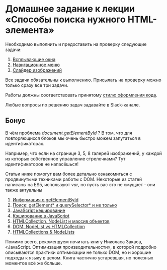 # Домашнее задание к лекции «Способы поиска нужного HTML-элемента»

Необходимо выполнить и предоставить на проверку следующие задачи:

1. [Всплывающие окна](./popups/)
2. [Навигационное меню](./menu/)
3. [Слайдер изображений](./slider/)

Все задачи обязательны к выполнению. Присылать на проверку можно только сразу все три задачи.

Работы должны соответствовать принятому [стилю оформления кода](https://github.com/netology-code/codestyle).

Любые вопросы по решению задач задавайте в Slack-канале.

## Бонус

В чём проблема *document.getElementById* ? В том, что для повторяющихся блоков
мы очень быстро можем запутаться в идентификаторах.

Например, что если на странице 3, 5, 8 галерей изображений, у каждой из которых
собственное управление стрелочками? Тут идентификаторов не напасёшься!

Статьи ниже помогут вам более детально ознакомиться с продвинутыми техниками
работы с DOM. Некоторые из статей написаны на ES5, используют *var*, но
пусть вас это не смущает - они также актуальны

1. [Информация о getElementById](https://getelementbyid.ru)
2. [Поиск: getElement* и querySelector* и не только](https://learn.javascript.ru/searching-elements-dom)
3. [JavaScript кэширование](https://ruhighload.com/javascript+кэширование)
4. [Кэширование в JavaScript](http://www.cwpro.ru/study/seo-optimisation/caching-in-javascript.html)
5. [HTMLCollection, NodeList и массив объектов](https://medium.com/@kanby/htmlcollection-nodelist-и-массив-объектов-582cbd9ae1fc)
6. [DOM: NodeList vs HTMLCollection](http://xahlee.info/js/js_array_vs_nodelist_vs_html_collection.html)
7. [HTMLCollections & NodeLists](http://alebelcor.github.io/2011/htmlcollections-nodelists/) 

Помимо всего, рекомендуем почитать книгу Николаса Закаса, 
«JavaScript. Оптимизация производительности», в которой подробно описываются
практики оптимизации не только DOM, но и хорошие подходы к языку в целом.
Книга частично устаревшая, но полезных моментов всё же больше.
